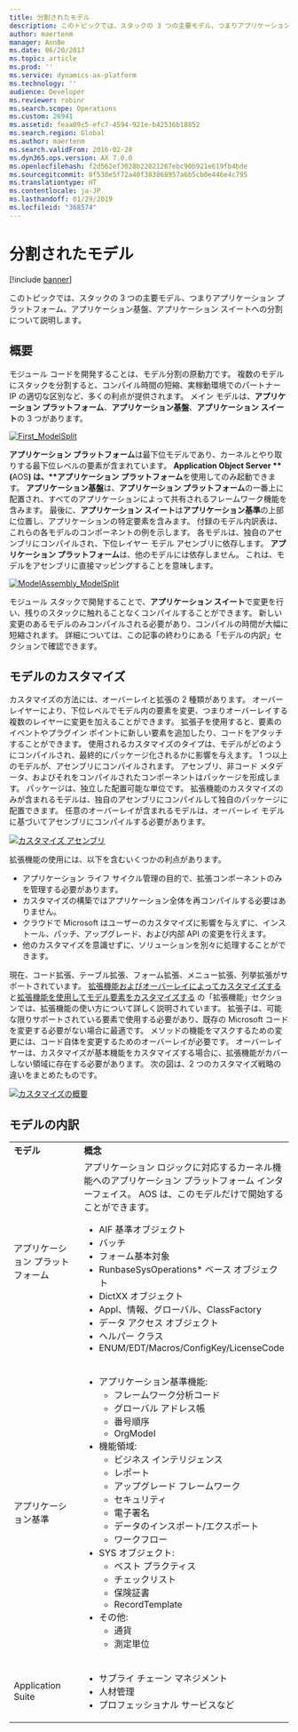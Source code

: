 ```yaml
---
title: 分割されたモデル
description: このトピックでは、スタックの 3 つの主要モデル、つまりアプリケーション プラットフォーム、アプリケーション基盤、アプリケーション スイートへの分割について説明します。
author: maertenm
manager: AnnBe
ms.date: 06/20/2017
ms.topic: article
ms.prod: ''
ms.service: dynamics-ax-platform
ms.technology: ''
audience: Developer
ms.reviewer: robinr
ms.search.scope: Operations
ms.custom: 26941
ms.assetid: feaa09c5-efc7-4594-921e-b42536b18852
ms.search.region: Global
ms.author: maertenm
ms.search.validFrom: 2016-02-28
ms.dyn365.ops.version: AX 7.0.0
ms.openlocfilehash: f2d562ef3028b22021267ebc90b921e619fb4bde
ms.sourcegitcommit: 0f530e5f72a40f383868957a6b5cb0e446e4c795
ms.translationtype: HT
ms.contentlocale: ja-JP
ms.lasthandoff: 01/29/2019
ms.locfileid: "368574"
---
```

# <a name="model-split"></a>分割されたモデル

[!include [banner](../includes/banner.md)]

このトピックでは、スタックの 3 つの主要モデル、つまりアプリケーション プラットフォーム、アプリケーション基盤、アプリケーション スイートへの分割について説明します。

## <a name="overview"></a>概要

モジュール コードを開発することは、モデル分割の原動力です。 複数のモデルにスタックを分割すると、コンパイル時間の短縮、実稼動環境でのパートナー IP の適切な区別など、多くの利点が提供されます。 メイン モデルは、**アプリケーション プラットフォーム**、**アプリケーション基盤**、**アプリケーション スイート**の 3 つがあります。 

[![First\_ModelSplit](./media/first_modelsplit.png)](./media/first_modelsplit.png) 

<strong>アプリケーション プラットフォーム</strong>は最下位モデルであり、カーネルとやり取りする最下位レベルの要素が含まれています。 <strong>Application Object Server **(</strong>AOS<strong>) は、**アプリケーション プラットフォーム</strong>を使用してのみ起動できます。 <strong>アプリケーション基盤</strong>は、<strong>アプリケーション プラットフォーム</strong>の一番上に配置され、すべてのアプリケーションによって共有されるフレームワーク機能を含みます。 最後に、<strong>アプリケーション スイート</strong>は<strong>アプリケーション基準</strong>の上部に位置し、アプリケーションの特定要素を含みます。 付録のモデル内訳表は、これらの各モデルのコンポーネントの例を示します。 各モデルは、独自のアセンブリにコンパイルされ、下位レイヤー モデル アセンブリに依存します。 <strong>アプリケーション プラットフォーム</strong>は、他のモデルには依存しません。 これは、モデルをアセンブリに直接マッピングすることを意味します。 

[![ModelAssembly\_ModelSplit](./media/modelassembly_modelsplit1.jpg)](./media/modelassembly_modelsplit1.jpg) 

モジュール スタックで開発することで、**アプリケーション スイート**で変更を行い、残りのスタックに触れることなくコンパイルすることができます。 新しい変更のあるモデルのみコンパイルされる必要があり、コンパイルの時間が大幅に短縮されます。 詳細については、この記事の終わりにある「モデルの内訳」セクションで確認できます。

## <a name="customizing-models"></a>モデルのカスタマイズ
カスタマイズの方法には、オーバーレイと拡張の 2 種類があります。 オーバーレイヤーにより、下位レベルでモデル内の要素を変更、つまりオーバーレイする複数のレイヤーに変更を加えることができます。 拡張子を使用すると、要素のイベントやプラグイン ポイントに新しい要素を追加したり、コードをアタッチすることができます。 使用されるカスタマイズのタイプは、モデルがどのようにコンパイルされ、最終的にパッケージ化されるかに影響を与えます。 1 つ以上のモデルが、アセンブリにコンパイルされます。 アセンブリ、非コード メタデータ、およびそれをコンパイルされたコンポーネントはパッケージを形成します。 パッケージは、独立した配置可能な単位です。 拡張機能のカスタマイズのみが含まれるモデルは、独自のアセンブリにコンパイルして独自のパッケージに配置できます。 任意のオーバーレイが含まれるモデルは、オーバーレイ モデルに基づいてアセンブリにコンパイルする必要があります。 

[![カスタマイズ アセンブリ](./media/customization-assemblies.png)](./media/customization-assemblies.png)   

拡張機能の使用には、以下を含むいくつかの利点があります。

-   アプリケーション ライフ サイクル管理の目的で、拡張コンポーネントのみを管理する必要があります。
-   カスタマイズの構築ではアプリケーション全体を再コンパイルする必要はありません。
-   クラウドで Microsoft はユーザーのカスタマイズに影響を与えずに、インストール、パッチ、アップグレード、および内部 API の変更を行えます。
-   他のカスタマイズを意識せずに、ソリューションを別々に処理することができます。

現在、コード拡張、テーブル拡張、フォーム拡張、メニュー拡張、列挙拡張がサポートされています。 [拡張機能およびオーバーレイによってカスタマイズする](../extensibility/customization-overlayering-extensions.md)と[拡張機能を使用してモデル要素をカスタマイズする](../extensibility/customize-model-elements-extensions.md) の「拡張機能」セクションでは、拡張機能の使い方について詳しく説明されています。  拡張子は、可能な限りサポートされている要素で使用する必要があり、既存の Microsoft コードを変更する必要がない場合に最適です。 メソッドの機能をマスクするための変更には、コード自体を変更するためのオーバーレイが必要です。  オーバーレイヤーは、カスタマイズが基本機能をカスタマイズする場合に、拡張機能がカバーしない領域に存在する必要があります。 次の図は、2 つのカスタマイズ戦略の違いをまとめたものです。 

[![カスタマイズの概要](./media/customization-overview.png)](./media/customization-overview.png)

## <a name="model-breakdown"></a>モデルの内訳
<table>
<colgroup>
<col width="50%" />
<col width="50%" />
</colgroup>
<tbody>
<tr class="odd">
<td><strong>モデル</strong></td>
<td><strong>概念</strong></td>
</tr>
<tr class="even">
<td>アプリケーション プラットフォーム</td>
<td>アプリケーション ロジックに対応するカーネル機能へのアプリケーション プラットフォーム インターフェイス。 AOS は、このモデルだけで開始することができます。
<ul>
<li>AIF 基準オブジェクト</li>
<li>バッチ</li>
<li>フォーム基本対象</li>
<li>RunbaseSysOperations* ベース オブジェクト</li>
<li>DictXX オブジェクト</li>
<li>Appl、情報、グローバル、ClassFactory</li>
<li>データ アクセス オブジェクト</li>
<li>ヘルパー クラス</li>
<li>ENUM/EDT/Macros/ConfigKey/LicenseCode</li>
</ul></td>
</tr>
<tr class="odd">
<td>アプリケーション基準</td>
<td><ul>
<li>アプリケーション基準機能:
<ul>
<li>フレームワーク分析コード</li>
<li>グローバル アドレス帳</li>
<li>番号順序</li>
<li>OrgModel</li>
</ul></li>
<li>機能領域:
<ul>
<li>ビジネス インテリジェンス</li>
<li>レポート</li>
<li>アップグレード フレームワーク</li>
<li>セキュリティ</li>
<li>電子署名</li>
<li>データのインスポート/エクスポート</li>
<li>ワークフロー</li>
</ul></li>
<li>SYS オブジェクト:
<ul>
<li>ベスト プラクティス</li>
<li>チェックリスト</li>
<li>保険証書</li>
<li>RecordTemplate</li>
</ul></li>
<li>その他:
<ul>
<li>通貨</li>
<li>測定単位</li>
</ul></li>
</ul></td>
</tr>
<tr class="even">
<td>Application Suite</td>
<td><ul>
<li>サプライ チェーン マネジメント</li>
<li>人材管理</li>
<li>プロフェッショナル サービスなど</li>
</ul></td>
</tr>
</tbody>
</table>





